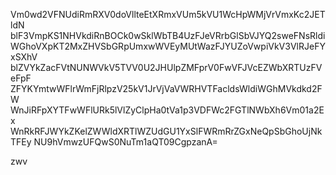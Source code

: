 Vm0wd2VFNUdiRmRXV0doVllteEtXRmxVUm5kVU1WcHpWMjVrVmxKc2JETldN
blF3VmpKS1NHVkdiRnBOCk0wSklWbTB4UzFJeVRrbGlSbVJYQ2sweFNsRldi
WGhoVXpKT2MxZHVSbGRpUmxwWVEyMUtWazFJYUZoVwpiVkV3VlRJeFYxSXhV
blZVYkZacFVtNUNWVkV5TVV0U2JHUlpZMFprV0FwVFJVcEZWbXRTUzFVeFpF
ZFYKYmtwWFlrWmFjRlpzV25kV1JrVjVaVWRHVTFacldsWldiWGhMVkdkd2FW
WnJiRFpXYTFwWFlURk5lVlZyClpHa0tVa1p3VDFWc2FGTlNWbXh6Vm01a2Ex
WnRkRFJWYkZKelZWWldXRTlWZUdGU1YxSlFWRmRrZGxNeQpSbGhoUjNkTFEy
NU9hVmwzUFQwS0NuTm1aQT09CgpzanA=

zwv